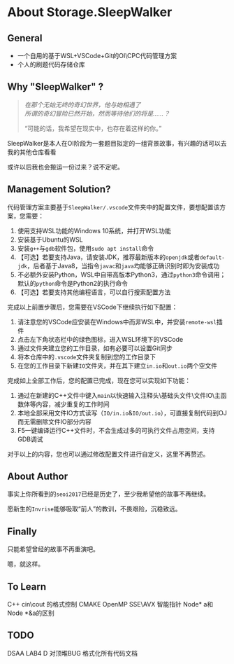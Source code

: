# About Storage.SleepWalker

## General

- 一个自用的基于WSL+VSCode+Git的OI\CPC代码管理方案
- 个人的刷题代码存储仓库

## Why "SleepWalker" ?

> *在那个无始无终的奇幻世界，他与她相遇了*\
> *所谓的奇幻冒险已然开始，然而等待他们的将是……？*
>
> “可能的话，我希望在现实中，也存在着这样的你。”

SleepWalker是本人在OI阶段为一套题目拟定的一组背景故事，有兴趣的话可以去我的其他仓库看看

或许以后我也会搬运一份过来？说不定呢。

## Management Solution?

代码管理方案主要基于`SleepWalker/.vscode`文件夹中的配置文件，要想配置该方案，您需要：

1. 使用支持WSL功能的Windows 10系统，并打开WSL功能
2. 安装基于Ubuntu的WSL
3. 安装`g++`与`gdb`软件包，使用`sudo apt install`命令
4. 【可选】若要支持Java，请安装JDK，推荐最新版本的`openjdk`或者`default-jdk`，后者基于Java8，当指令`javac`和`java`均能够正确识别时即为安装成功
5. 不必额外安装Python，WSL中自带高版本Python3，通过`python3`命令调用；默认的`python`命令是Python2的执行命令
6. 【可选】若要支持其他编程语言，可以自行搜索配置方法

完成以上前置步骤后，您需要在VSCode下继续执行如下配置：

1. 请注意您的VSCode应安装在Windows中而非WSL中，并安装`remote-wsl`插件
2. 点击左下角状态栏中的绿色图标，进入WSL环境下的VSCode
3. 通过文件夹建立您的工作目录，如有必要可以设置Git同步
4. 将本仓库中的`.vscode`文件夹复制到您的工作目录下
5. 在您的工作目录下新建`IO`文件夹，并在其下建立`in.io`和`out.io`两个空文件

完成如上全部工作后，您的配置已完成，现在您可以实现如下功能：

1. 通过在新建的C++文件中键入`main`以快速输入注释头\基础头文件\文件IO\主函数体等内容，减少重复的工作时间
2. 本地全部采用文件IO方式读写（`IO/in.io`&`IO/out.io`），可直接复制代码到OJ而无需删除文件IO部分内容
3. F5一键编译运行C++文件时，不会生成过多的可执行文件占用空间，支持GDB调试

对于以上的内容，您也可以通过修改配置文件进行自定义，这里不再赘述。

## About Author

事实上你所看到的`seoi2017`已经是历史了，至少我希望他的故事不再继续。

愿新生的`Invrise`能够吸取“前人”的教训，不畏艰险，沉稳致远。

## Finally

只能希望曾经的故事不再重演吧。

嗯，就这样。

## To Learn

C++ cin\cout 的格式控制
CMAKE
OpenMP
SSE\AVX
智能指针
Node* a和Node *&a的区别

## TODO

DSAA LAB4 D 对顶堆BUG
格式化所有代码文档